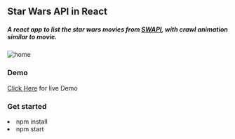 ## Star Wars API in React
##### A react app to list the star wars movies from <a href="https://swapi.co/">SWAPI</a>, with crawl animation similar to movie.
![home](https://user-images.githubusercontent.com/24796351/39068828-4a516bb0-44fb-11e8-98e7-0c3df8bd330c.png)

### Demo
<a href="https://star-wars-api-react.herokuapp.com/">Click Here</a> for live Demo

### Get started
<li>npm install</li>
<li>npm start</li>
